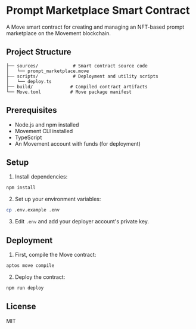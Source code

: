 # Prompt Marketplace Smart Contract

A Move smart contract for creating and managing an NFT-based prompt marketplace on the Movement blockchain.

## Project Structure

```
├── sources/             # Smart contract source code
│   └── prompt_marketplace.move
├── scripts/             # Deployment and utility scripts
│   └── deploy.ts
├── build/              # Compiled contract artifacts
└── Move.toml           # Move package manifest
```

## Prerequisites

- Node.js and npm installed
- Movement CLI installed
- TypeScript
- An Movement account with funds (for deployment)

## Setup

1. Install dependencies:

```bash
npm install
```

2. Set up your environment variables:

```bash
cp .env.example .env
```

3. Edit `.env` and add your deployer account's private key.

## Deployment

1. First, compile the Move contract:

```bash
aptos move compile
```

2. Deploy the contract:

```bash
npm run deploy
```

## License

MIT
